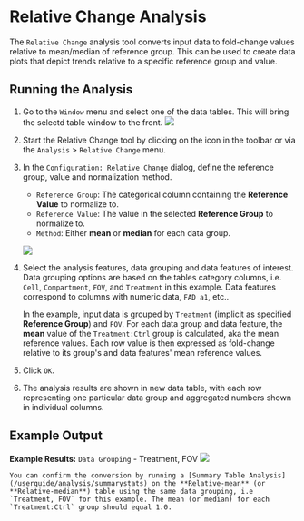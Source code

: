 # Relative Change Analysis

The `Relative Change` analysis tool converts input data to fold-change values relative to mean/median of reference group. This can be used to create data plots that depict trends relative to a specific reference group and value.

## Running the Analysis

1. Go to the `Window` menu and select one of the data tables. This will bring the selectd table window to the front.
    ![](/images/data/dataframe.png)

2. Start the Relative Change tool by clicking on the icon in the toolbar or via the `Analysis` > `Relative Change` menu.

3. In the `Configuration: Relative Change` dialog, define the reference group, value and normalization method.
    - `Reference Group`: The categorical column containing the **Reference Value** to normalize to.
    - `Reference Value`: The value in the selected **Reference Group** to normalize to.
    - `Method`: Either **mean** or **median** for each data group.
    
    ![](/images/analysis/relchange-config-grouping.png)

4. Select the analysis features, data grouping and data features of interest. Data grouping options are based on the tables category columns,  i.e. `Cell`, `Compartment`, `FOV`, and `Treatment` in this example. Data features correspond to columns with numeric data, `FAD a1`, etc..

    In the example, input data is grouped by `Treatment` (implicit as specified **Reference Group**) and `FOV`.  For each data group and data feature, the **mean** value of the `Treatment:Ctrl` group is calculated, aka the mean reference values. Each row value is then expressed as fold-change relative to its group's and data features' mean reference values.

4. Click `OK`.

5. The analysis results are shown in new data table, with each row representing one particular data group and aggregated numbers shown in individual columns.

## Example Output

**Example Results:** `Data Grouping` - Treatment, FOV
![](/images/analysis/relchange-result-grouping.png)
    
```{note}
You can confirm the conversion by running a [Summary Table Analysis](/userguide/analysis/summarystats) on the **Relative-mean** (or **Relative-median**) table using the same data grouping, i.e `Treatment, FOV` for this example. The mean (or median) for each `Treatment:Ctrl` group should equal 1.0.
```
